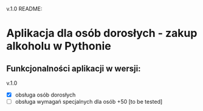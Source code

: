 v.1.0
README:
# Aplikacja dla osób dorosłych - zakup alkoholu w Pythonie

## Funkcjonalności aplikacji w wersji:

v.1.0
- [x] obsługa osób dorosłych
- [ ] obsługa wymagań specjalnych dla osób +50 [to be tested]
